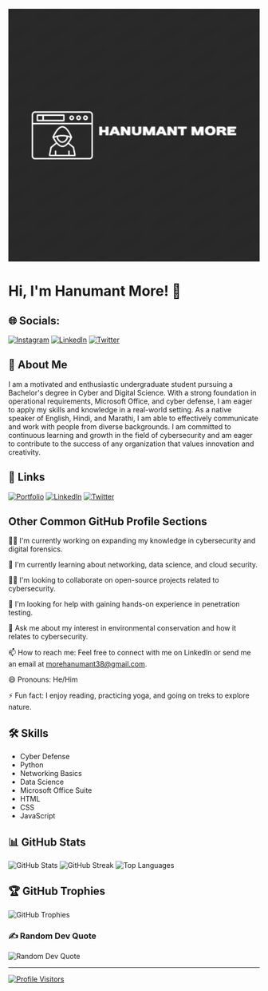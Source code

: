 ![Logo](./images/Hanumant_Logo.png)

# Hi, I'm Hanumant More! 👋

## 🌐 Socials:
[![Instagram](https://img.shields.io/badge/Instagram-%23E4405F.svg?logo=Instagram&logoColor=white)](https://instagram.com/hanumaantmore) [![LinkedIn](https://img.shields.io/badge/LinkedIn-%230077B5.svg?logo=linkedin&logoColor=white)](https://linkedin.com/in/hanumant-more-361853233) [![Twitter](https://img.shields.io/badge/Twitter-%231DA1F2.svg?logo=Twitter&logoColor=white)](https://twitter.com/morehanumant38) 

## 🚀 About Me
I am a motivated and enthusiastic undergraduate student pursuing a Bachelor's degree in Cyber and Digital Science. With a strong foundation in operational requirements, Microsoft Office, and cyber defense, I am eager to apply my skills and knowledge in a real-world setting. As a native speaker of English, Hindi, and Marathi, I am able to effectively communicate and work with people from diverse backgrounds. I am committed to continuous learning and growth in the field of cybersecurity and am eager to contribute to the success of any organization that values innovation and creativity.

## 🔗 Links
[![Portfolio](https://img.shields.io/badge/Portfolio-000?style=for-the-badge&logo=ko-fi&logoColor=white)](https://elinvicto.github.io/Portfolio/)
[![LinkedIn](https://img.shields.io/badge/LinkedIn-0A66C2?style=for-the-badge&logo=linkedin&logoColor=white)](https://linkedin.com/in/hanumant-more-361853233)
[![Twitter](https://img.shields.io/badge/Twitter-1DA1F2?style=for-the-badge&logo=twitter&logoColor=white)](https://twitter.com/morehanumant38)

## Other Common GitHub Profile Sections
👩‍💻 I'm currently working on expanding my knowledge in cybersecurity and digital forensics.

🧠 I'm currently learning about networking, data science, and cloud security.

👯‍♀️ I'm looking to collaborate on open-source projects related to cybersecurity.

🤔 I'm looking for help with gaining hands-on experience in penetration testing.

💬 Ask me about my interest in environmental conservation and how it relates to cybersecurity.

📫 How to reach me: Feel free to connect with me on LinkedIn or send me an email at morehanumant38@gmail.com.

😄 Pronouns: He/Him

⚡️ Fun fact: I enjoy reading, practicing yoga, and going on treks to explore nature.

## 🛠 Skills
- Cyber Defense
- Python
- Networking Basics
- Data Science
- Microsoft Office Suite
- HTML
- CSS
- JavaScript

## 📊 GitHub Stats
![GitHub Stats](https://github-readme-stats.vercel.app/api?username=Elinvicto&theme=merko&hide_border=false&include_all_commits=true&count_private=true)
![GitHub Streak](https://github-readme-streak-stats.herokuapp.com/?user=Elinvicto&theme=merko&hide_border=false)
![Top Languages](https://github-readme-stats.vercel.app/api/top-langs/?username=Elinvicto&theme=merko&hide_border=false&include_all_commits=true&count_private=true&layout=compact)

## 🏆 GitHub Trophies
![GitHub Trophies](https://github-profile-trophy.vercel.app/?username=Elinvicto&theme=radical&no-frame=false&no-bg=false&margin-w=4)

### ✍️ Random Dev Quote
![Random Dev Quote](https://quotes-github-readme.vercel.app/api?type=horizontal&theme=dark)

---

[![Profile Visitors](https://visitcount.itsvg.in/api?id=Elinvicto&icon=2&color=12)](https://visitcount.itsvg.in)

